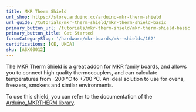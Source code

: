 ```yaml
---
title: MKR Therm Shield
url_shop: https://store.arduino.cc/arduino-mkr-therm-shield
url_guide: /tutorials/mkr-therm-shield/mkr-therm-shield-basic
primary_button_url: /tutorials/mkr-therm-shield/mkr-therm-shield-basic
primary_button_title: Get Started
forumCategorySlug: '/hardware/mkr-boards/mkr-shields/162'
certifications: [CE, UKCA]
sku: [ASX00012]
---
```


The MKR Therm Shield is a great addon for MKR family boards, and allows you to connect high quality thermocouplers, and can calculate temperatures from -200 °C to +700 °C. An ideal solution to use for ovens, freezers, smokers and similar environments.

To use this shield, you can refer to the documentation of the [Arduino_MKRTHERM library](https://www.arduino.cc/reference/en/libraries/arduino_mkrtherm/).
